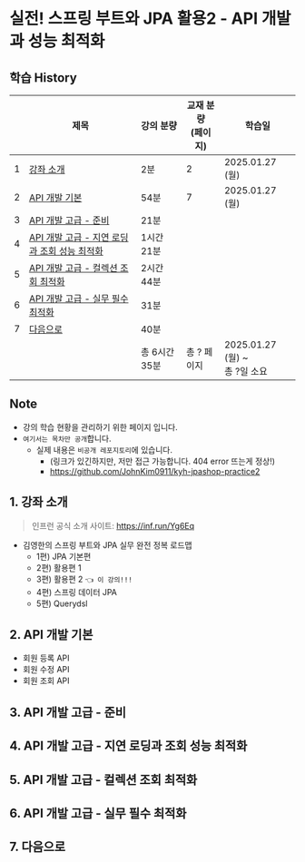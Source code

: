 # 실전! 스프링 부트와 JPA 활용2 - API 개발과 성능 최적화

## 학습 History

|   | 제목                                                              | 강의 분량     | 교재 분량<br>(페이지) | 학습일                          |
|---|-----------------------------------------------------------------|-----------|----------------|------------------------------|
| 1 | [강좌 소개](#1-강좌-소개)                                               | 2분        | 2              | 2025.01.27 (월)               |
| 2 | [API 개발 기본](#2-api-개발-기본)                                       | 54분       | 7              | 2025.01.27 (월)               |
| 3 | [API 개발 고급 - 준비](#3-api-개발-고급---준비)                             | 21분       |                |                              |
| 4 | [API 개발 고급 - 지연 로딩과 조회 성능 최적화](#4-api-개발-고급---지연-로딩과-조회-성능-최적화) | 1시간 21분   |                |                              |
| 5 | [API 개발 고급 - 컬렉션 조회 최적화](#5-api-개발-고급---컬렉션-조회-최적화)             | 2시간 44분   |                |                              |
| 6 | [API 개발 고급 - 실무 필수 최적화](#6-api-개발-고급---실무-필수-최적화)               | 31분       |                |                              |
| 7 | [다음으로](#7-다음으로)                                                 | 40분       |                |                              |
|   |                                                                 | 총 6시간 35분 | 총 ? 페이지        | 2025.01.27 (월) ~ <br>총 ?일 소요 |

## Note

- 강의 학습 현황을 관리하기 위한 페이지 입니다.
- `여기서는 목차만 공개`합니다.
  - 실제 내용은 `비공개 레포지토리`에 있습니다.
    - (링크가 있긴하지만, 저만 접근 가능합니다. 404 error 뜨는게 정상!)
    - https://github.com/JohnKim0911/kyh-jpashop-practice2

## 1. 강좌 소개

> 인프런 공식 소개 사이트: https://inf.run/Yg6Eq

- 김영한의 스프링 부트와 JPA 실무 완전 정복 로드맵
    - 1편) JPA 기본편
    - 2편) 활용편 1
    - 3편) 활용편 2 `👈 이 강의!!!`
    - 4편) 스프링 데이터 JPA
    - 5편) Querydsl

## 2. API 개발 기본

- 회원 등록 API
- 회원 수정 API
- 회원 조회 API

## 3. API 개발 고급 - 준비
## 4. API 개발 고급 - 지연 로딩과 조회 성능 최적화
## 5. API 개발 고급 - 컬렉션 조회 최적화
## 6. API 개발 고급 - 실무 필수 최적화
## 7. 다음으로
